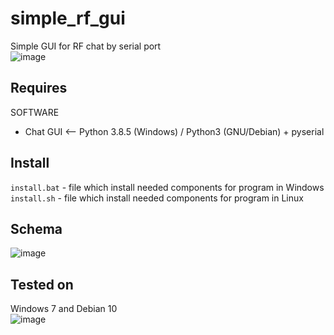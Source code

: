 # simple_rf_gui
Simple GUI for RF chat by serial port
<br/>
![image](https://github.com/sw3nlab/simple_rf_gui/blob/main/chat.png)

## Requires
SOFTWARE
- Chat GUI <-- Python 3.8.5 (Windows) / Python3 (GNU/Debian) + pyserial
## Install
`install.bat` - file which install needed components for program in Windows
<br/>
`install.sh` - file which install needed components for program in Linux

## Schema
![image](https://github.com/sw3nlab/simple_rf_gui/blob/main/shema.png)
<br/>
## Tested on
Windows 7 and Debian 10<br/>
![image](https://github.com/sw3nlab/simple_rf_gui/blob/main/rf.gif)
<br/>
